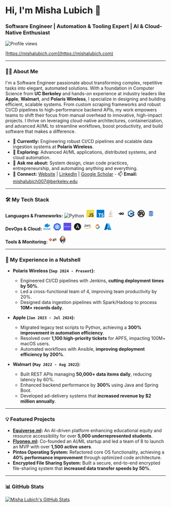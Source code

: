 # Hi, I'm Misha Lubich 👋
### Software Engineer | Automation & Tooling Expert | AI & Cloud-Native Enthusiast
![Profile views](https://komarev.com/ghpvc/?username=ml-lubich&label=Views&color=blue&style=plastic)

[https://mishalubich.com](https://mishalubich.com)

---

### 👨‍💻 About Me
I'm a Software Engineer passionate about transforming complex, repetitive tasks into elegant, automated solutions. With a foundation in Computer Science from **UC Berkeley** and hands-on experience at industry leaders like **Apple**, **Walmart**, and **Polaris Wireless**, I specialize in designing and building efficient, scalable systems. From custom scraping frameworks and robust CI/CD pipelines to high-performance backend APIs, my work empowers teams to shift their focus from manual overhead to innovative, high-impact projects. I thrive on leveraging cloud-native architectures, containerization, and advanced AI/ML to streamline workflows, boost productivity, and build software that makes a difference.

- 🔭 **Currently:** Engineering robust CI/CD pipelines and scalable data ingestion systems at **Polaris Wireless**.
- 🌱 **Exploring:** Advanced AI/ML applications, distributed systems, and cloud automation.
- 💬 **Ask me about:** System design, clean code practices, entrepreneurship, and automating anything and everything.
- 🔗 **Connect:** [Website](https://mishalubich.com) | [LinkedIn](https://www.linkedin.com/in/misha-lubich/) | [Google Scholar](https://scholar.google.com/citations?user=your_scholar_id)  - 📫 **Email:** [mishalubich007@berkeley.edu](mailto:mishalubich007@berkeley.edu)

---

### 🛠️ My Tech Stack

**Languages & Frameworks:**
<img src="https://www.python.org/static/opengraph-icon-200x200.png" alt="Python" width="24" height="24"/>&nbsp;
<img src="https://raw.githubusercontent.com/github/explore/80688e429a7d4ef2fca1e82350fe8e3517d3494d/topics/javascript/javascript.png" alt="JavaScript" width="24" height="24"/>&nbsp;
<img src="https://raw.githubusercontent.com/github/explore/main/topics/typescript/typescript.png" alt="TypeScript" width="24" height="24"/>&nbsp;
<img src="https://raw.githubusercontent.com/github/explore/main/topics/java/java.png" alt="Java" width="24" height="24"/>&nbsp;
<img src="https://raw.githubusercontent.com/github/explore/main/topics/go/go.png" alt="Go" width="24" height="24"/>&nbsp;
<img src="https://raw.githubusercontent.com/github/explore/main/topics/cpp/cpp.png" alt="C++" width="24" height="24"/>&nbsp;
<img src="https://raw.githubusercontent.com/github/explore/main/topics/rust/rust.png" alt="Rust" width="24" height="24"/>&nbsp;
<img src="https://raw.githubusercontent.com/github/explore/main/topics/sql/sql.png" alt="SQL" width="24" height="24"/>

**DevOps & Cloud:**
<img src="https://raw.githubusercontent.com/github/explore/main/topics/docker/docker.png" alt="Docker" width="24" height="24"/>&nbsp;
<img src="https://raw.githubusercontent.com/github/explore/main/topics/kubernetes/kubernetes.png" alt="Kubernetes" width="24" height="24"/>&nbsp;
<img src="https://raw.githubusercontent.com/github/explore/main/topics/terraform/terraform.png" alt="Terraform" width="24" height="24"/>&nbsp;
<img src="https://raw.githubusercontent.com/github/explore/main/topics/ansible/ansible.png" alt="Ansible" width="24" height="24"/>&nbsp;
<img src="https://raw.githubusercontent.com/github/explore/main/topics/aws/aws.png" alt="AWS" width="24" height="24"/>&nbsp;
<img src="https://raw.githubusercontent.com/github/explore/main/topics/google/google.png" alt="GCP" width="24" height="24"/>&nbsp;
<img src="https://raw.githubusercontent.com/github/explore/main/topics/azure/azure.png" alt="Azure" width="24" height="24"/>

**Tools & Monitoring:**
<img src="https://raw.githubusercontent.com/github/explore/main/topics/git/git.png" alt="Git" width="24" height="24"/>&nbsp;
<img src="https://raw.githubusercontent.com/github/explore/main/topics/jenkins/jenkins.png" alt="Jenkins" width="24" height="24"/>&nbsp;

---

### 🚀 My Experience in a Nutshell

-   **Polaris Wireless (`Sep 2024 - Present`):**
    -   Engineered CI/CD pipelines with Jenkins, **cutting deployment times by 50%**.
    -   Led a cross-functional team of 4, improving team productivity by 20%.
    -   Designed data ingestion pipelines with Spark/Hadoop to process **10M+ records daily**.

-   **Apple (`Jan 2023 - Jul 2024`):**
    -   Migrated legacy test scripts to Python, achieving a **300% improvement in automation efficiency**.
    -   Resolved over **1,100 high-priority tickets** for APFS, impacting 100M+ macOS users.
    -   Automated workflows with Ansible, **improving deployment efficiency by 200%**.

-   **Walmart (`May 2022 - Aug 2022`):**
    -   Built REST APIs managing **50,000+ data items daily**, reducing latency by 60%.
    -   Enhanced backend performance by **300%** using Java and Spring Boot.
    -   Developed ad-delivery systems that **increased revenue by $2 million annually**.

---

### 💡 Featured Projects

-   **[Equiverse.ml](https://equiverse.ml):** An AI-driven platform enhancing educational equity and resource accessibility for over **5,000 underrepresented students**.
-   **[Flyoneo.ml](https://flyoneo.ml):** Co-founded an AI/ML startup and led a team of 8 to launch an MVP with over **1,500 active users**.
-   **Pintos Operating System:** Refactored core OS functionality, achieving a **40% performance improvement** through optimized code architecture.
-   **Encrypted File Sharing System:** Built a secure, end-to-end encrypted file-sharing system that **increased data transfer speeds by 50%**.

---

### 📊 GitHub Stats

[![Misha Lubich's GitHub Stats](https://github-readme-stats.vercel.app/api?username=ml-lubich&hide=issues&show_icons=true&theme=gotham&locale=en&layout=compact)](https://github.com/ml-lubich)
